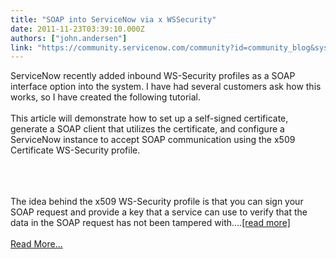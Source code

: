 ```yaml
---
title: "SOAP into ServiceNow via x WSSecurity"
date: 2011-11-23T03:39:10.000Z
authors: ["john.andersen"]
link: "https://community.servicenow.com/community?id=community_blog&sys_id=a3ed222ddbd0dbc01dcaf3231f9619fb"
---
```

<p>ServiceNow recently added inbound WS-Security profiles as a SOAP interface option into the system. I have had several customers ask how this works, so I have created the following tutorial.<br /><br />This article will demonstrate how to set up a self-signed certificate, generate a SOAP client that utilizes the certificate, and configure a ServiceNow instance to accept SOAP communication using the x509 Certificate WS-Security profile.<br /><br /><center><a href='http://www.john-james-andersen.com/blog/service-now/tutorial-soap-into-servicenow-via-x509-ws-security.html'><img  alt="" class="jive-image" src="62b4d042dbd05344e9737a9e0f9619ae.iix" /></a></center><br /><br />The idea behind the x509 WS-Security profile is that you can sign your SOAP request and provide a key that a service can use to verify that the data in the SOAP request has not been tampered with....<a href='http://www.john-james-andersen.com/blog/service-now/tutorial-soap-into-servicenow-via-x509-ws-security.html'>[read more]</a><br /><br /><a href='http://www.john-james-andersen.com/blog/service-now/tutorial-soap-into-servicenow-via-x509-ws-security.html'>Read More...</a></p>
